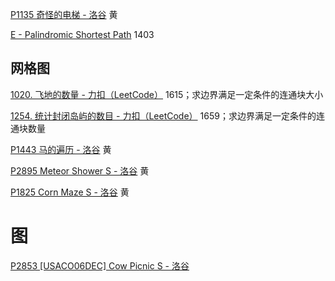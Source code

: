 

[P1135 奇怪的电梯 - 洛谷](https://www.luogu.com.cn/problem/P1135) 黄

[E - Palindromic Shortest Path](https://atcoder.jp/contests/abc394/tasks/abc394_e) 1403



## 网格图

[1020. 飞地的数量 - 力扣（LeetCode）](https://leetcode.cn/problems/number-of-enclaves/description/) 1615；求边界满足一定条件的连通块大小

[1254. 统计封闭岛屿的数目 - 力扣（LeetCode）](https://leetcode.cn/problems/number-of-closed-islands/description/) 1659；求边界满足一定条件的连通块数量

[P1443 马的遍历 - 洛谷](https://www.luogu.com.cn/problem/P1443) 黄

[P2895 Meteor Shower S - 洛谷](https://www.luogu.com.cn/problem/P2895) 黄

[P1825 Corn Maze S - 洛谷](https://www.luogu.com.cn/problem/P1825) 黄

# 图

[P2853 [USACO06DEC] Cow Picnic S - 洛谷](https://www.luogu.com.cn/problem/P2853) 